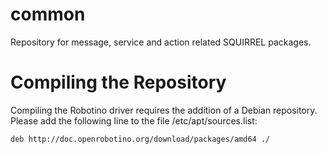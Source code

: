 common
======

Repository for message, service and action related SQUIRREL packages.

Compiling the Repository
========================

Compiling the Robotino driver requires the addition of a Debian repository.
Please add the following line to the file /etc/apt/sources.list:
```bash
deb http://doc.openrobotino.org/download/packages/amd64 ./
```

